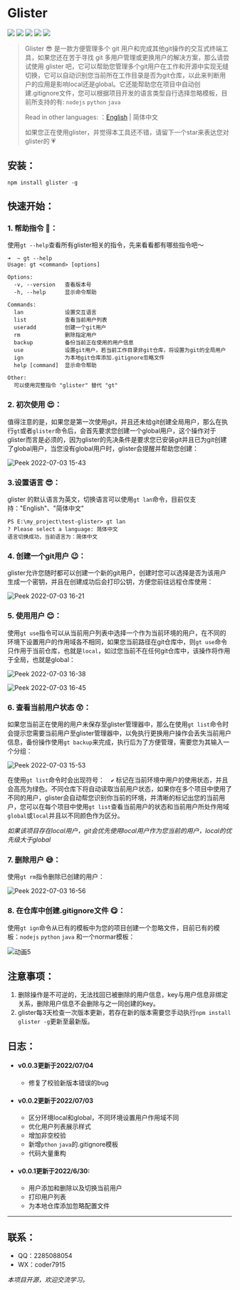 # Glister

![](https://img.shields.io/badge/npm%20package-v0.0.3-yellow?link=https://www.npmjs.com/package/glister) ![](https://img.shields.io/badge/node->=16.15.0-blue?color=red&) ![](https://img.shields.io/badge/commander-v9.3.0-brightgreen) ![](https://img.shields.io/badge/inquirer-v8.2.4-green) ![](https://img.shields.io/badge/chalk-v4.1.2-orange)

> Glister 😎 是一款方便管理多个 git 用户和完成其他git操作的交互式终端工具，如果您还在苦于寻找 git 多用户管理或更换用户的解决方案，那么请尝试使用 glister 吧，它可以帮助您管理多个git用户在工作和开源中实现无缝切换，它可以自动识别您当前所在工作目录是否为git仓库，以此来判断用户的应用是影响local还是global。它还能帮助您在项目中自动创建.gitignore文件，您可以根据项目开发的语言类型自行选择忽略模板，目前所支持的有: `nodejs` `python` `java`
>
> Read in other languages: ：[English](https://github.com/loclink/glister/blob/master/docs/readme_en.md) | 简体中文
>
> 如果您正在使用glister，并觉得本工具还不错，请留下一个star来表达您对glister的 :heartpulse:



## 安装：

``` shell
npm install glister -g
```



## 快速开始：

### 1. 帮助指令 :grimacing:：

使用`gt --help`查看所有glister相关的指令，先来看看都有哪些指令吧～ 

```shell
➜  ~ gt --help
Usage: gt <command> [options]

Options:
  -v, --version   查看版本号
  -h, --help      显示命令帮助

Commands:
  lan             设置交互语言
  list            查看当前用户列表
  useradd         创建一个git用户
  rm              删除指定用户
  backup          备份当前正在使用的用户信息
  use             设置git用户，若当前工作目录非git仓库，将设置为git的全局用户
  ign             为本地git仓库添加.gitignore忽略文件
  help [command]  显示命令帮助

Other:
  可以使用完整指令 "glister" 替代 "gt"
```



### 2. 初次使用 :heart_eyes:：

值得注意的是，如果您是第一次使用git，并且还未给git创建全局用户，那么在执行`gt`或者`glister`命令后，会首先要求您创建一个global用户，这个操作对于glister而言是必须的，因为glister的先决条件是要求您已安装git并且已为git创建了global用户，当您没有global用户时，glister会提醒并帮助您创建：

![Peek 2022-07-03 15-43](https://tvax2.sinaimg.cn/large/0087ufIQgy1h3ts9rb8hqg30oc0jb4qs.gif)



### 3.设置语言  :sunglasses:：

glister 的默认语言为英文，切换语言可以使用`gt lan`命令，目前仅支持："English"、"简体中文" 

```shell
PS E:\my_project\test-glister> gt lan
? Please select a language: 简体中文
语言切换成功，当前语言为：简体中文
```



### 4. 创建一个git用户 :wink:：

glister允许您随时都可以创建一个新的git用户，创建时您可以选择是否为该用户生成一个密钥，并且在创建成功后会打印公钥，方便您前往远程仓库使用：

![Peek 2022-07-03 16-21](https://tvax1.sinaimg.cn/large/0087ufIQgy1h3ttc0ttxxg30oc0jbn8a.gif)



### 5. 使用用户 :blush:：

使用`gt use`指令可以从当前用户列表中选择一个作为当前环境的用户，在不同的环境下设置用户的作用域各不相同，如果您当前路径在git仓库中，则`gt use`命令只作用于当前仓库，也就是`local`，如过您当前不在任何git仓库中，该操作将作用于全局，也就是global：

![Peek 2022-07-03 16-38](https://tvax4.sinaimg.cn/large/0087ufIQgy1h3tttv25qfg30oc0jbq9h.gif)

![Peek 2022-07-03 16-45](https://tva2.sinaimg.cn/large/0087ufIQgy1h3tu1ew1ghg30oc0jb7ds.gif)



### 6. 查看当前用户状态 :astonished:：

如果您当前正在使用的用户未保存至glister管理器中，那么在使用`gt list`命令时会提示您需要当前用户至glister管理器中，以免执行更换用户操作会丢失当前用户信息，备份操作使用`gt backup`来完成，执行后为了方便管理，需要您为其输入一个分组：

![Peek 2022-07-03 15-53](https://tvax4.sinaimg.cn/large/0087ufIQgy1h3tsiliy4hg30oc0jbjyc.gif)

在使用`gt list`命令时会出现符号：`  ✔`  标记在当前环境中用户的使用状态，并且会高亮为绿色。不同仓库下将自动读取当前用户状态，如果你在多个项目中使用了不同的用户，glister会自动帮您识别你当前的环境，并清晰的标记出您的当前用户，您可以在每个项目中使用`gt list`查看当前用户的状态和当前用户所处作用域`global`或`local`并且以不同颜色作为区分。

*如果该项目存在local用户，git会优先使用local用户作为您当前的用户，local的优先级大于global*



### 7. 删除用户 :sweat_smile:：

使用`gt rm`指令删除已创建的用户：

![Peek 2022-07-03 16-56](https://tva2.sinaimg.cn/large/0087ufIQgy1h3tudktcjlg30oc0jbgr5.gif)



### 8. 在仓库中创建.gitignore文件 :yum:：

使用`gt ign`命令从已有的模板中为您的项目创建一个忽略文件，目前已有的模板：`nodejs` `python` `java` 和一个normar模板：

![动画5](https://tva4.sinaimg.cn/large/0087ufIQly1h3qejrapeqg30s50jxnjv.gif)



## 注意事项：

1. 删除操作是不可逆的，无法找回已被删除的用户信息，key与用户信息非绑定关系，删除用户信息不会删除与之一同创建的key。
2. glister每3天检查一次版本更新，若存在新的版本需要您手动执行`npm install glister -g`更新至最新版。

## 日志：

- #### v0.0.3更新于2022/07/04

  - 修复了校验新版本错误的bug

- #### v0.0.2更新于2022/07/03

  - 区分环境local和global，不同环境设置用户作用域不同
  - 优化用户列表展示样式
  - 增加非空校验
  - 新增`pthon` `java`的.gitignore模板
  - 代码大量重构

- #### v0.0.1更新于2022/6/30:

  - 用户添加和删除以及切换当前用户
  - 打印用户列表
  - 为本地仓库添加忽略配置文件

***

## 联系：

- QQ：2285088054
- WX：coder7915

*本项目开源，欢迎交流学习。*

